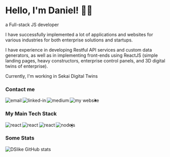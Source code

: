 
# Hello, I'm Daniel! 🤘🏻
a Full-stack JS developer

I have successfully implemented a lot of applications and websites for various industries for both enterprise solutions and startups.

I have experience in developing Restful API services and custom data generators, as well as in implementing front-ends using ReactJS (simple landing pages, heavy constructors, enterprise control panels, and 3D digital twins of enterprise).

Currently, I'm working in Sekai Digital Twins


### Contact me

[<img align="left" alt="email" src="https://img.shields.io/badge/email-red.svg?&style=for-the-badge&logo=gmail&logoColor=white" />](mailto:daniel.votintsev@gmail.co)

[<img align="left" alt="linked-in" src="https://img.shields.io/badge/linkedin-%230077B5.svg?&style=for-the-badge&logo=linkedin&logoColor=white" />](https://www.linkedin.com/in/daniel-%D0%B4%D0%B0%D0%BD%D0%B8%D0%B5%D0%BB%D1%8C-votintsev-91384b131)

[<img align="left" alt="medium" src="https://img.shields.io/badge/medium-%2312100E.svg?&style=for-the-badge&logo=medium&logoColor=white" />](https://medium.com/@D_Slike)

[<img align="left" alt="my website" src="https://img.shields.io/badge/My website-546A7B.svg?&style=for-the-badge" />](http://daniel-votintsev.com)

-

### My Main Tech Stack

<img align="left" alt="react" src="https://img.shields.io/badge/mongodb%20-%2320232a.svg?&style=for-the-badge&logo=mongodb" />
<img align="left" alt="react" src="https://img.shields.io/badge/expressjs-white.svg?&style=for-the-badge&logo=express&logoColor=black" />
<img align="left" alt="react" src="https://img.shields.io/badge/react%20-%2320232a.svg?&style=for-the-badge&logo=react&logoColor=%2361DAFB" />
<img align="left" alt="nodejs" src="https://img.shields.io/badge/node.js%20-%2343853D.svg?&style=for-the-badge&logo=node.js&logoColor=white" />

-

### Some Stats

![DSlike GitHub stats](https://github-readme-stats.vercel.app/api?username=dslike&count_private=true&show_icons=true&bg_color=30,48b1bf,06beb6&title_color=fff&text_color=fff)


